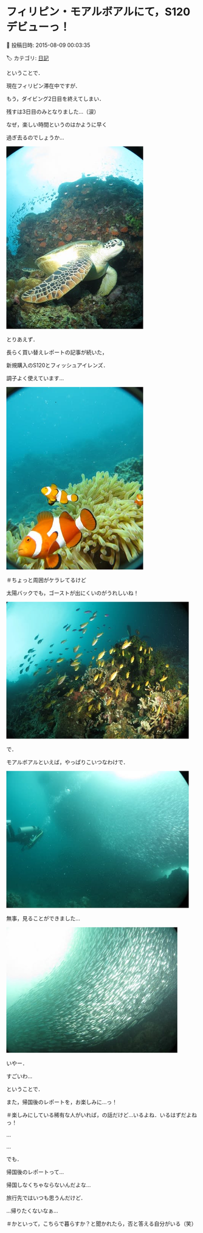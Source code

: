 # フィリピン・モアルボアルにて，S120デビューっ！

📅 投稿日時: 2015-08-09 00:03:35

🏷️ カテゴリ: [日記](cc4b5682fb7b8b144980957a978653fb0.md)

ということで．


現在フィリピン滞在中ですが．





もう，ダイビング2日目を終えてしまい．


残すは3日目のみとなりました…（涙）


なぜ，楽しい時間というのはかように早く


過ぎ去るのでしょうか…




![4657bb20392e376b287a9bed79370083.jpg](images/4657bb20392e376b287a9bed79370083.jpg)







とりあえず．


長らく買い替えレポートの記事が続いた，


新規購入のS120とフィッシュアイレンズ．


調子よく使えています…




![70e377972809999ed4abaa0e250c8738.jpg](images/70e377972809999ed4abaa0e250c8738.jpg)




＃ちょっと周囲がケラレてるけど





太陽バックでも，ゴーストが出にくいのがうれしいね！




![36e4a7c043162a9832fb1ad4589dd10f.jpg](images/36e4a7c043162a9832fb1ad4589dd10f.jpg)







で．


モアルボアルといえば，やっぱりこいつなわけで．




![248e952328bdcf770d69d8aa6109ea41.jpg](images/248e952328bdcf770d69d8aa6109ea41.jpg)




無事，見ることができました…




![d431dc282dc699fad961fee5b885df49.jpg](images/d431dc282dc699fad961fee5b885df49.jpg)




いやー．


すごいわ…





ということで．


また，帰国後のレポートを，お楽しみに…っ！


＃楽しみにしている稀有な人がいれば，の話だけど…いるよね．いるはずだよねっ！





…


…


でも．


帰国後のレポートって…


帰国しなくちゃならないんだよな…





旅行先ではいつも思うんだけど．


…帰りたくないなぁ…





＃かといって，こちらで暮らすか？と聞かれたら，否と答える自分がいる（笑）
